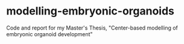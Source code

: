 # modelling-embryonic-organoids
Code and report for my Master's Thesis, "Center-based modelling of embryonic organoid development"
